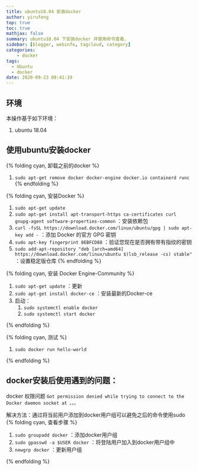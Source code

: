 ```yaml
---
title: ubuntu18.04 安装docker
author: yirufeng
top: true
toc: true
mathjax: false
summary: ubuntu18.04 下安装docker 并使用命令查看、
sidebar: [blogger, webinfo, tagcloud, category]
categories: 
    - docker
tags:
  - Ubuntu
  - docker
date: 2020-09-23 08:41:19
---
```

## 环境
本操作基于如下环境：
1. ubuntu 18.04
   
## 使用ubuntu安装docker

{% folding cyan, 卸载之前的docker %}
1. `sudo apt-get remove docker docker-engine docker.io containerd runc`
{% endfolding %}

{% folding cyan, 安装Docker %}
1. `sudo apt-get update`
2. `sudo apt-get install apt-transport-https ca-certificates curl gnupg-agent software-properties-common` ：安装依赖包
3. `curl -fsSL https://download.docker.com/linux/ubuntu/gpg | sudo apt-key add -` ：添加 Docker 的官方 GPG 密钥
4. `sudo apt-key fingerprint 0EBFCD88` ：验证您现在是否拥有带有指纹的密钥
5. `sudo add-apt-repository "deb [arch=amd64] https://download.docker.com/linux/ubuntu $(lsb_release -cs) stable"` ：设置稳定版仓库
{% endfolding %}

{% folding cyan, 安装 Docker Engine-Community %}


1. `sudo apt-get update` ：更新
2. `sudo apt-get install docker-ce` ：安装最新的Docker-ce
3. 启动：
   1. `sudo systemctl enable docker` 
   2. `sudo systemctl start docker` 

{% endfolding %}

{% folding cyan, 测试 %}

1. `sudo docker run hello-world` 

{% endfolding %}

<!-- more -->

## docker安装后使用遇到的问题：
docker 权限问题 `Got permission denied while trying to connect to the Docker daemon socket at 。。。`

解决方法：通过将当前用户添加到docker用户组可以避免之后的命令使用sudo
{% folding cyan, 查看步骤 %}

1. `sudo groupadd docker` ：添加docker用户组
2. `sudo gpasswd -a $USER docker` ：将登陆用户加入到docker用户组中
3. `newgrp docker` ：更新用户组

{% endfolding %}


